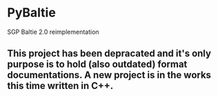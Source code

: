 # PyBaltie
 SGP Baltie 2.0 reimplementation
## This project has been depracated and it's only purpose is to hold (also outdated) format documentations. A new project is in the works this time written in C++.
